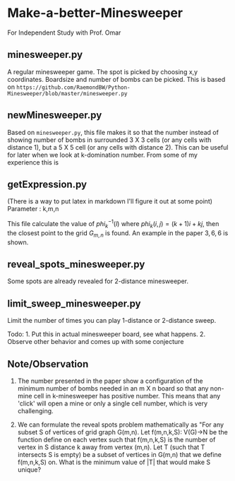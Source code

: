 # Make-a-better-Minesweeper
For Independent Study with Prof. Omar

## minesweeper.py

A regular minesweeper game. The spot is picked by choosing x,y coordinates. Boardsize and number of bombs can be picked.
This is based on `https://github.com/RaemondBW/Python-Minesweeper/blob/master/minesweeper.py`

## newMinesweeper.py

Based on `minesweeper.py`, this file makes it so that the number instead of showing number of bombs in surrounded 3 X 3 cells (or any cells with distance 1), but a 5 X 5 cell (or any cells with distance 2). This can be useful for later when we look at k-domination number. From some of my experience this is 

## getExpression.py
(There is a way to put latex in markdown I'll figure it out at some point)
Parameter : k,m,n

This file calculate the value of $phi^{-1}_k(l)$ where $phi_k(i,j) = (k+1)i+kj$, then the closest point to the grid $G_{m,n}$ is found. An example in the paper $3,6,6$ is shown. 

## reveal_spots_minesweeper.py
Some spots are already revealed for 2-distance minesweeper. 

## limit_sweep_minesweeper.py
Limit the number of times you can play 1-distance or 2-distance sweep.

Todo: 1. Put this in actual minesweeper board, see what happens.
2. Observe other behavior and comes up with some conjecture

## Note/Observation

1. The number presented in the paper show a configuration of the minimum number of bombs needed in an m X n board so that any non-mine cell in k-minesweeper has positive number. This means that any 'click' will open a mine or only a single cell number, which is very challenging.

2. We can formulate the reveal spots problem mathematically as "For any subset S of vertices of grid graph G(m,n). Let f(m,n,k,S): V(G)->N be the function define on each vertex such that f(m,n,k,S) is the number of vertex in S distance k away from vertex (m,n). Let T (such that T intersects S is empty) be a subset of vertices in G(m,n) that we define f(m,n,k,S) on. What is the minimum value of |T| that would make S unique?